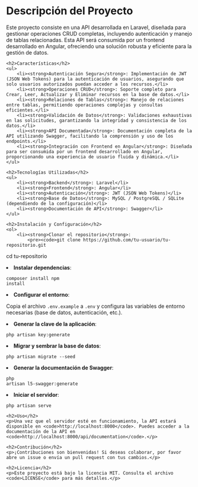<!DOCTYPE html>
<html>
<head>
    <title>API Laravel con Angular</title>
</head>
<body>
    <h1>Descripción del Proyecto</h1>
    <p>Este proyecto consiste en una API desarrollada en Laravel, diseñada para gestionar operaciones CRUD completas, incluyendo autenticación y manejo de tablas relacionadas. Esta API será consumida por un frontend desarrollado en Angular, ofreciendo una solución robusta y eficiente para la gestión de datos.</p>

    <h2>Características</h2>
    <ul>
        <li><strong>Autenticación Segura</strong>: Implementación de JWT (JSON Web Tokens) para la autenticación de usuarios, asegurando que solo usuarios autorizados puedan acceder a los recursos.</li>
        <li><strong>Operaciones CRUD</strong>: Soporte completo para Crear, Leer, Actualizar y Eliminar recursos en la base de datos.</li>
        <li><strong>Relaciones de Tablas</strong>: Manejo de relaciones entre tablas, permitiendo operaciones complejas y consultas eficientes.</li>
        <li><strong>Validación de Datos</strong>: Validaciones exhaustivas en las solicitudes, garantizando la integridad y consistencia de los datos.</li>
        <li><strong>API Documentada</strong>: Documentación completa de la API utilizando Swagger, facilitando la comprensión y uso de los endpoints.</li>
        <li><strong>Integración con Frontend en Angular</strong>: Diseñada para ser consumida por un frontend desarrollado en Angular, proporcionando una experiencia de usuario fluida y dinámica.</li>
    </ul>

    <h2>Tecnologías Utilizadas</h2>
    <ul>
        <li><strong>Backend</strong>: Laravel</li>
        <li><strong>Frontend</strong>: Angular</li>
        <li><strong>Autenticación</strong>: JWT (JSON Web Tokens)</li>
        <li><strong>Base de Datos</strong>: MySQL / PostgreSQL / SQLite (dependiendo de la configuración)</li>
        <li><strong>Documentación de API</strong>: Swagger</li>
    </ul>

    <h2>Instalación y Configuración</h2>
    <ol>
        <li><strong>Clonar el repositorio</strong>:
            <pre><code>git clone https://github.com/tu-usuario/tu-repositorio.git
cd tu-repositorio</code></pre>
        </li>
        <li><strong>Instalar dependencias</strong>:
            <pre><code>composer install
npm install</code></pre>
        </li>
        <li><strong>Configurar el entorno</strong>:
            <p>Copia el archivo <code>.env.example</code> a <code>.env</code> y configura las variables de entorno necesarias (base de datos, autenticación, etc.).</p>
        </li>
        <li><strong>Generar la clave de la aplicación</strong>:
            <pre><code>php artisan key:generate</code></pre>
        </li>
        <li><strong>Migrar y sembrar la base de datos</strong>:
            <pre><code>php artisan migrate --seed</code></pre>
        </li>
        <li><strong>Generar la documentación de Swagger</strong>:
            <pre><code>php artisan l5-swagger:generate</code></pre>
        </li>
        <li><strong>Iniciar el servidor</strong>:
            <pre><code>php artisan serve</code></pre>
        </li>
    </ol>

    <h2>Uso</h2>
    <p>Una vez que el servidor esté en funcionamiento, la API estará disponible en <code>http://localhost:8000</code>. Puedes acceder a la documentación de la API en <code>http://localhost:8000/api/documentation</code>.</p>

    <h2>Contribución</h2>
    <p>¡Contribuciones son bienvenidas! Si deseas colaborar, por favor abre un issue o envía un pull request con tus cambios.</p>

    <h2>Licencia</h2>
    <p>Este proyecto está bajo la licencia MIT. Consulta el archivo <code>LICENSE</code> para más detalles.</p>
</body>
</html>
